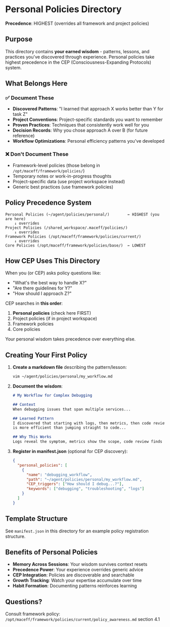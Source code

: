 # Personal Policies Directory

**Precedence**: HIGHEST (overrides all framework and project policies)

## Purpose

This directory contains **your earned wisdom** - patterns, lessons, and practices you've discovered through experience. Personal policies take highest precedence in the CEP (Consciousness-Expanding Protocols) system.

## What Belongs Here

### ✅ Document These

- **Discovered Patterns**: "I learned that approach X works better than Y for task Z"
- **Project Conventions**: Project-specific standards you want to remember
- **Proven Practices**: Techniques that consistently work well for you
- **Decision Records**: Why you chose approach A over B (for future reference)
- **Workflow Optimizations**: Personal efficiency patterns you've developed

### ❌ Don't Document These

- Framework-level policies (those belong in `/opt/maceff/framework/policies/`)
- Temporary notes or work-in-progress thoughts
- Project-specific data (use project workspace instead)
- Generic best practices (use framework policies)

## Policy Precedence System

```
Personal Policies (~/agent/policies/personal/)        ← HIGHEST (you are here)
    ↓ overrides
Project Policies (/shared_workspace/.maceff/policies/)
    ↓ overrides
Framework Policies (/opt/maceff/framework/policies/current/)
    ↓ overrides
Core Policies (/opt/maceff/framework/policies/base/)  ← LOWEST
```

## How CEP Uses This Directory

When you (or CEP) asks policy questions like:
- "What's the best way to handle X?"
- "Are there guidelines for Y?"
- "How should I approach Z?"

CEP searches in **this order**:
1. **Personal policies** (check here FIRST)
2. Project policies (if in project workspace)
3. Framework policies
4. Core policies

Your personal wisdom takes precedence over everything else.

## Creating Your First Policy

1. **Create a markdown file** describing the pattern/lesson:
   ```bash
   vim ~/agent/policies/personal/my_workflow.md
   ```

2. **Document the wisdom**:
   ```markdown
   # My Workflow for Complex Debugging

   ## Context
   When debugging issues that span multiple services...

   ## Learned Pattern
   I discovered that starting with logs, then metrics, then code review
   is more efficient than jumping straight to code...

   ## Why This Works
   Logs reveal the symptom, metrics show the scope, code review finds root cause...
   ```

3. **Register in manifest.json** (optional for CEP discovery):
   ```json
   {
     "personal_policies": [
       {
         "name": "debugging_workflow",
         "path": "~/agent/policies/personal/my_workflow.md",
         "CEP_triggers": ["How should I debug...?"],
         "keywords": ["debugging", "troubleshooting", "logs"]
       }
     ]
   }
   ```

## Template Structure

See `manifest.json` in this directory for an example policy registration structure.

## Benefits of Personal Policies

- **Memory Across Sessions**: Your wisdom survives context resets
- **Precedence Power**: Your experience overrides generic advice
- **CEP Integration**: Policies are discoverable and searchable
- **Growth Tracking**: Watch your expertise accumulate over time
- **Habit Formation**: Documenting patterns reinforces learning

## Questions?

Consult framework policy: `/opt/maceff/framework/policies/current/policy_awareness.md` section 4.1
